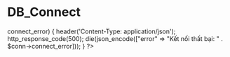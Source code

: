#  DB_Connect

<?php
header("Access-Control-Allow-Origin: *");
header("Access-Control-Allow-Methods: POST");
header("Access-Control-Allow-Headers: Content-Type");

$servername = "localhost";
$username = "root";
$password = "";
$dbname = "SmartTask_DB";

$conn = new mysqli($servername, $username, $password, $dbname);
if ($conn->connect_error) {
    header('Content-Type: application/json');
    http_response_code(500);
    die(json_encode(["error" => "Kết nối thất bại: " . $conn->connect_error]));
}
?>
